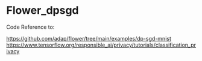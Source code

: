 # Flower_dpsgd


Code Reference to: 

https://github.com/adap/flower/tree/main/examples/dp-sgd-mnist 
https://www.tensorflow.org/responsible_ai/privacy/tutorials/classification_privacy
